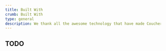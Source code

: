```yaml
---
title: Built With
crumb: Built With
type: general
description: We thank all the awesome technology that have made Couchers possible!
---
```


## TODO
